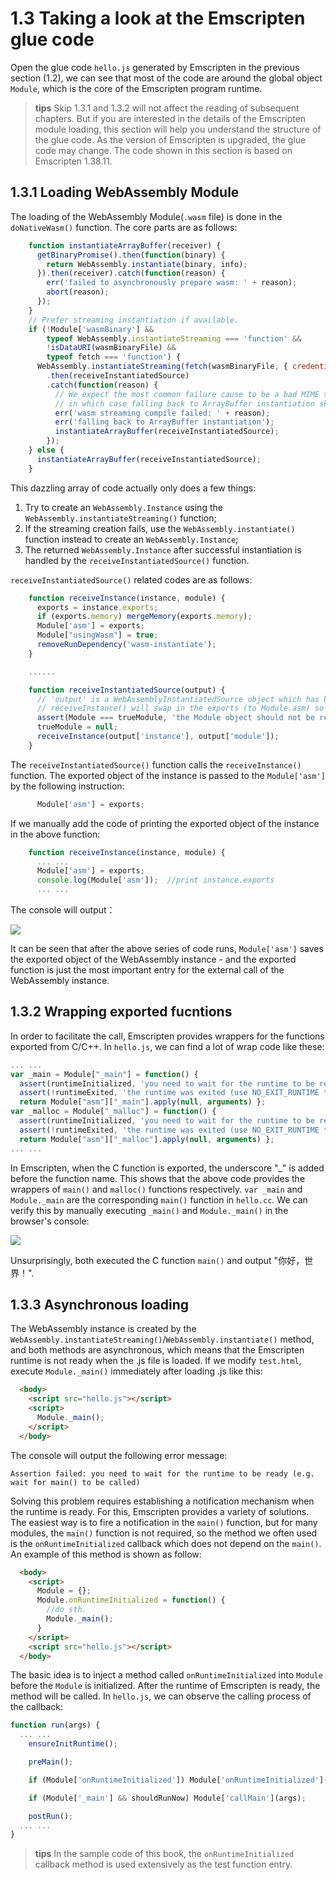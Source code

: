 # 1.3 Taking a look at the Emscripten glue code

Open the glue code `hello.js` generated by Emscripten in the previous section (1.2), we can see that most of the code are around the global object `Module`, which is the core of the Emscripten program runtime.

> **tips** Skip 1.3.1 and 1.3.2 will not affect the reading of subsequent chapters. But if you are interested in the details of the Emscripten module loading, this section will help you understand the structure of the glue code. As the version of Emscripten is upgraded, the glue code may change. The code shown in this section is based on Emscripten 1.38.11.

## 1.3.1 Loading WebAssembly Module

The loading of the WebAssembly Module(`.wasm` file) is done in the `doNativeWasm()` function. The core parts are as follows:

```js
    function instantiateArrayBuffer(receiver) {
      getBinaryPromise().then(function(binary) {
        return WebAssembly.instantiate(binary, info);
      }).then(receiver).catch(function(reason) {
        err('failed to asynchronously prepare wasm: ' + reason);
        abort(reason);
      });
    }
    // Prefer streaming instantiation if available.
    if (!Module['wasmBinary'] &&
        typeof WebAssembly.instantiateStreaming === 'function' &&
        !isDataURI(wasmBinaryFile) &&
        typeof fetch === 'function') {
      WebAssembly.instantiateStreaming(fetch(wasmBinaryFile, { credentials: 'same-origin' }), info)
        .then(receiveInstantiatedSource)
        .catch(function(reason) {
          // We expect the most common failure cause to be a bad MIME type for the binary,
          // in which case falling back to ArrayBuffer instantiation should work.
          err('wasm streaming compile failed: ' + reason);
          err('falling back to ArrayBuffer instantiation');
          instantiateArrayBuffer(receiveInstantiatedSource);
        });
    } else {
      instantiateArrayBuffer(receiveInstantiatedSource);
    }
```

This dazzling array of code actually only does a few things:

1. Try to create an `WebAssembly.Instance` using the `WebAssembly.instantiateStreaming()` function;
1. If the streaming creation fails, use the `WebAssembly.instantiate()` function instead to create an `WebAssembly.Instance`;
1. The returned `WebAssembly.Instance` after successful instantiation is handled by the `receiveInstantiatedSource()` function.

`receiveInstantiatedSource()` related codes are as follows:

```js
    function receiveInstance(instance, module) {
      exports = instance.exports;
      if (exports.memory) mergeMemory(exports.memory);
      Module['asm'] = exports;
      Module["usingWasm"] = true;
      removeRunDependency('wasm-instantiate');
    }

    ......

    function receiveInstantiatedSource(output) {
      // 'output' is a WebAssemblyInstantiatedSource object which has both the module and instance.
      // receiveInstance() will swap in the exports (to Module.asm) so they can be called
      assert(Module === trueModule, 'the Module object should not be replaced during async compilation - perhaps the order of HTML elements is wrong?');
      trueModule = null;
      receiveInstance(output['instance'], output['module']);
    }

```

The `receiveInstantiatedSource()` function calls the `receiveInstance()` function. The exported object of the instance is passed to the `Module['asm']` by the following instruction:

```js
      Module['asm'] = exports;
```

If we manually add the code of printing the exported object of the instance in the above function:

```js
    function receiveInstance(instance, module) {
      ... ...
      Module['asm'] = exports;
      console.log(Module['asm']);  //print instance.exports
      ... ...
```

The console will output：

![](images/export_log.png)

It can be seen that after the above series of code runs, `Module['asm']` saves the exported object of the WebAssembly instance - and the exported function is just the most important entry for the external call of the WebAssembly instance.

## 1.3.2 Wrapping exported fucntions

In order to facilitate the call, Emscripten provides wrappers for the functions exported from C/C++. In `hello.js`, we can find a lot of wrap code like these:

```js
... ...
var _main = Module["_main"] = function() {
  assert(runtimeInitialized, 'you need to wait for the runtime to be ready (e.g. wait for main() to be called)');
  assert(!runtimeExited, 'the runtime was exited (use NO_EXIT_RUNTIME to keep it alive after main() exits)');
  return Module["asm"]["_main"].apply(null, arguments) };
var _malloc = Module["_malloc"] = function() {
  assert(runtimeInitialized, 'you need to wait for the runtime to be ready (e.g. wait for main() to be called)');
  assert(!runtimeExited, 'the runtime was exited (use NO_EXIT_RUNTIME to keep it alive after main() exits)');
  return Module["asm"]["_malloc"].apply(null, arguments) };
... ...
```

In Emscripten, when the C function is exported, the underscore "_" is added before the function name. This shows that the above code provides the wrappers of `main()` and `malloc()` functions respectively. `var _main` and `Module._main` are the corresponding `main()` function in `hello.cc`. We can verify this by manually executing `_main()` and `Module._main()` in the browser's console:

![](images/func_wrap_log.png)

Unsurprisingly, both executed the C function `main()` and output "你好，世界！".

## 1.3.3 Asynchronous loading

The WebAssembly instance is created by the `WebAssembly.instantiateStreaming()`/`WebAssembly.instantiate()` method, and both methods are asynchronous, which means that the Emscripten runtime is not ready when the .js file is loaded. If we modify `test.html`, execute `Module._main()` immediately after loading .js like this:

```html
  <body>
    <script src="hello.js"></script>
    <script>
      Module._main();
    </script>
  </body>
```

The console will output the following error message:

```
Assertion failed: you need to wait for the runtime to be ready (e.g. wait for main() to be called)
```

Solving this problem requires establishing a notification mechanism when the runtime is ready. For this, Emscripten provides a variety of solutions. The easiest way is to fire a notification in the `main()` function, but for many modules, the `main()` function is not required, so the method we often used is the `onRuntimeInitialized` callback which does not depend on the `main()`. An example of this method is shown as follow:

```html
  <body>
    <script>
      Module = {};
      Module.onRuntimeInitialized = function() {
        //do sth.
        Module._main();
      }
    </script>
    <script src="hello.js"></script>
  </body>
```

The basic idea is to inject a method called `onRuntimeInitialized` into `Module` before the `Module` is initialized. After the runtime of Emscripten is ready, the method will be called. In `hello.js`, we can observe the calling process of the callback:

```js
function run(args) {
  ... ...
    ensureInitRuntime();

    preMain();

    if (Module['onRuntimeInitialized']) Module['onRuntimeInitialized']();

    if (Module['_main'] && shouldRunNow) Module['callMain'](args);

    postRun();
  ... ...
}
```

> **tips** In the sample code of this book, the `onRuntimeInitialized` callback method is used extensively as the test function entry.
